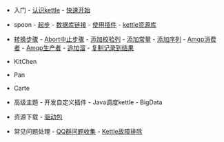    - 入门
    - [认识kettle](/home)
    - [快速开始](/quickstart)
    
   - spoon
    - [起步](/spoon/start)
    - [数据库链接](/spoon/db-conect)
    - [使用插件](/spoon/plugins.md)
    - [kettle资源库](/spoon/repositorie.md)
   - [转换步骤](/step/transformationStep.md)
    - [Abort中止步骤](/step/abort.md)
    - [添加校验列](/step/addACheckSum.md)
    - [添加常量](/step/addAConstants.md)
    - [添加序列]()
    - [Amqp消费者](/step/ampqConsumer.md)
    - [Amqp生产者](/step/ampqProducer.md)
    - [追加溜](/step/ampqConsumer.md)
    - [复制记录到结果](/step/copyRowsToResult.md)
   - KitChen
   - Pan
   - Carte
   - 高级主题
    - 开发自定义插件
    - Java调度kettle
    - BigData
   - 资源下载
    - [驱动包](/download)
   - 常见问题处理
    - [QQ群问题收集](/Q&A/group%60s%20qq%20Q&A.md)
    - [Kettle故障排除](/Q&A/dataIntegrationIssues.md)